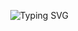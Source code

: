 <a href="https://git.io/typing-svg"><img align="right" src="https://readme-typing-svg.demolab.com?font=Fira+Code&pause=1000&color=07F7F6&center=true&vCenter=true&random=true&width=435&lines=Haekal+Rahmadyan+%F0%9F%98%BA" alt="Typing SVG" /></a>
